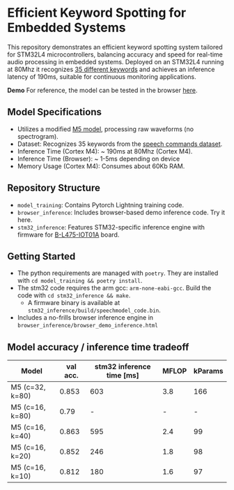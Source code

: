 # Efficient Keyword Spotting for Embedded Systems

This repository demonstrates an efficient keyword spotting system tailored for STM32L4 microcontrollers, 
balancing accuracy and speed for real-time audio processing in embedded systems. 
Deployed on an STM32L4 running at 80Mhz it recognizes [35 different keywords](model_training/dataset.py#L9-L44) and achieves an inference latency of 190ms, 
suitable for continuous monitoring applications.

**Demo** For reference, the model can be tested in the browser [here](https://www.nikbamert.com/browser_demo_inference.html).

## Model Specifications
- Utilizes a modified [M5 model](https://arxiv.org/abs/1610.00087), processing raw waveforms (no spectrogram).
- Dataset: Recognizes 35 keywords from the [speech commands dataset](https://arxiv.org/abs/1804.03209).
- Inference Time (Cortex M4): ~ 190ms at 80Mhz (Cortex M4).
- Inference Time (Browser):  ~ 1-5ms depending on device
- Memory Usage (Cortex M4): Consumes about 60Kb RAM.

## Repository Structure
- `model_training`: Contains Pytorch Lightning training code.
- `browser_inference`: Includes browser-based demo inference code. Try it here.
- `stm32_inference`: Features STM32-specific inference engine with firmware for [B-L475-IOT01A](https://www.st.com/en/evaluation-tools/b-l475e-iot01a.html) board.

## Getting Started
- The python requirements are managed with `poetry`. They are installed with `cd model_training && poetry install`.
- The stm32 code requires the arm gcc: `arm-none-eabi-gcc`. Build the code with `cd stm32_inference && make`.
    - A firmware binary is available at `stm32_inference/build/speechmodel_code.bin`.
- Includes a no-frills browser inference engine in `browser_inference/browser_demo_inference.html` 


## Model accuracy / inference time tradeoff
| Model | val acc. | stm32 inference time [ms] | MFLOP | kParams |
| ------------- | ------------- | ---- | ---- | ---- |
| M5 (c=32, k=80) | 0.853 | 603 | 3.8 | 166 |
| M5 (c=16, k=80) | 0.79 | -  |  - | - |
| M5 (c=16, k=40) | 0.863 | 595 |  2.4 | 99 |
| M5 (c=16, k=20) | 0.852 | 246 |  1.8 | 98 |
| M5 (c=16, k=10) | 0.812 | 180 |  1.6 | 97 |

